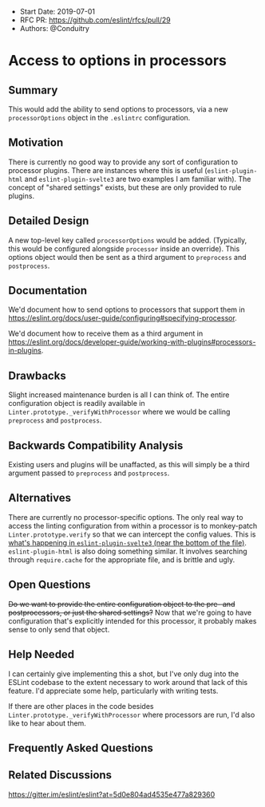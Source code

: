 - Start Date: 2019-07-01
- RFC PR: https://github.com/eslint/rfcs/pull/29
- Authors: @Conduitry

# Access to options in processors

## Summary

This would add the ability to send options to processors, via a new `processorOptions` object in the `.eslintrc` configuration.

## Motivation

There is currently no good way to provide any sort of configuration to processor plugins. There are instances where this is useful (`eslint-plugin-html` and `eslint-plugin-svelte3` are two examples I am familiar with). The concept of "shared settings" exists, but these are only provided to rule plugins.

## Detailed Design

A new top-level key called `processorOptions` would be added. (Typically, this would be configured alongside `processor` inside an override). This options object would then be sent as a third argument to `preprocess` and `postprocess`.

## Documentation

We'd document how to send options to processors that support them in <https://eslint.org/docs/user-guide/configuring#specifying-processor>.

We'd document how to receive them as a third argument in <https://eslint.org/docs/developer-guide/working-with-plugins#processors-in-plugins>.

## Drawbacks

Slight increased maintenance burden is all I can think of. The entire configuration object is readily available in `Linter.prototype._verifyWithProcessor` where we would be calling `preprocess` and `postprocess`.

## Backwards Compatibility Analysis

Existing users and plugins will be unaffacted, as this will simply be a third argument passed to `preprocess` and `postprocess`.

## Alternatives

There are currently no processor-specific options. The only real way to access the linting configuration from within a processor is to monkey-patch `Linter.prototype.verify` so that we can intercept the config values. This is [what's happening in `eslint-plugin-svelte3` (near the bottom of the file)](https://github.com/sveltejs/eslint-plugin-svelte3/blob/master/index.js). `eslint-plugin-html` is also doing something similar. It involves searching through `require.cache` for the appropriate file, and is brittle and ugly.

## Open Questions

~~Do we want to provide the entire configuration object to the pre- and postprocessors, or just the shared settings?~~ Now that we're going to have configuration that's explicitly intended for this processor, it probably makes sense to only send that object.

## Help Needed

I can certainly give implementing this a shot, but I've only dug into the ESLint codebase to the extent necessary to work around that lack of this feature. I'd appreciate some help, particularly with writing tests.

If there are other places in the code besides `Linter.prototype._verifyWithProcessor` where processors are run, I'd also like to hear about them.

## Frequently Asked Questions

## Related Discussions

https://gitter.im/eslint/eslint?at=5d0e804ad4535e477a829360
